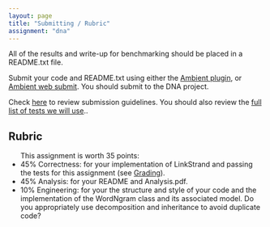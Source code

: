 ```yaml
---
layout: page
title: "Submitting / Rubric"
assignment: "dna"
---
```

<p> 
All of the results and write-up for benchmarking should be placed in a README.txt file.

Submit your code and README.txt using either the <a href="https://www.cs.duke.edu/csed/ambient/help/submit.htm">Ambient plugin</a>, or  <a href="https://www.cs.duke.edu/csed/websubmit/app/">Ambient web submit</a>. You should submit to the DNA project. 

</p>Check <a href="printer-friendly">here</a> to review submission guidelines. You should also review the <a href="8-grading">full list of tests we will use</a>..
<h2> Rubric </h2>
<ul>
This assignment is worth 35 points:
<li> 45% Correctness: for your implementation of LinkStrand and passing the tests for this assignment (see <a href="8-grading">Grading</a>). </li>
<li> 45% Analysis: for your README and Analysis.pdf. </li>
<li> 10% Engineering: for your the structure and style of your code and the implementation of the WordNgram class and its associated model. Do you appropriately use decomposition and inheritance to avoid duplicate code? </li>
</ul>

